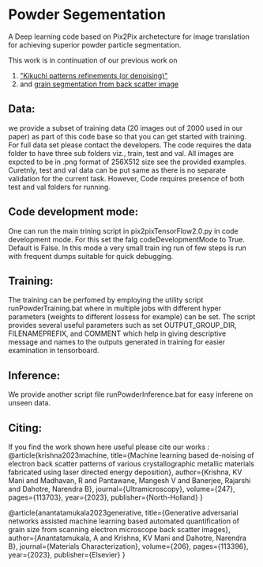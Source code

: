 # Powder Segementation

A Deep learning code based on Pix2Pix archetecture for image translation for achieving superior powder particle segmentation.

This work is in continuation of our previous work on 
1. ["Kikuchi patterns refinements (or denoising)"](https://doi.org/10.1016/j.ultramic.2023.113703)
2. and [ grain segmentation from back scatter image ](https://doi.org/10.1016/j.matchar.2023.113396)

## Data:
we provide a subset of training data (20 images out of 2000 used in our paper) as part of this code base so that you can get started with training.
For full data set please contact the developers.
The code requires the data folder to have three sub folders viz., train, test and val. All images are expcted to be in .png format of 256X512 size see the provided examples.
Curetnly, test and val data can be put same as there is no separate validation for the current task. However, Code requires presence of both test and val folders for running. 

## Code development mode:
One can run the main trining script in pix2pixTensorFlow2.0.py in code development mode. For this set the falg codeDevelopmentMode to True. Default is False.
In this mode a very small train ing run of few steps is run with frequent dumps suitable for quick debugging.

## Training:
The training can be perfomed by employing the utility script runPowderTraining.bat where in multiple jobs with different
hyper parameters (weights to different lossess for example) can be set. The script provides several useful parameters
such as set OUTPUT_GROUP_DIR, FILENAMEPREFIX, and COMMENT which help in giving descriptive message and names to the outputs generated 
in training for easier examination in tensorboard.

## Inference:
We provide another script file runPowderInference.bat for easy inferene on unseen data. 

## Citing:
If you find the work shown here useful please cite our works :
@article{krishna2023machine,
  title={Machine learning based de-noising of electron back scatter patterns of various crystallographic metallic materials fabricated using laser directed energy deposition},
  author={Krishna, KV Mani and Madhavan, R and Pantawane, Mangesh V and Banerjee, Rajarshi and Dahotre, Narendra B},
  journal={Ultramicroscopy},
  volume={247},
  pages={113703},
  year={2023},
  publisher={North-Holland}
}

@article{anantatamukala2023generative,
  title={Generative adversarial networks assisted machine learning based automated quantification of grain size from scanning electron microscope back scatter images},
  author={Anantatamukala, A and Krishna, KV Mani and Dahotre, Narendra B},
  journal={Materials Characterization},
  volume={206},
  pages={113396},
  year={2023},
  publisher={Elsevier}
}
